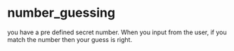 # number_guessing
you have a pre defined secret number. When you input from the user, if you match the number then your guess is right.
